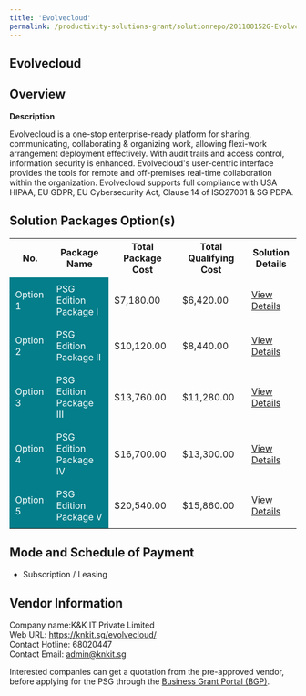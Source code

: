 ```yaml
---
title: 'Evolvecloud'
permalink: /productivity-solutions-grant/solutionrepo/201100152G-Evolvcloud-G
---
```


## Evolvecloud

## Overview

**Description**

Evolvecloud is a one-stop enterprise-ready platform for sharing, communicating, collaborating & organizing work, allowing flexi-work arrangement deployment effectively. With audit trails and access control, information security is enhanced. Evolvecloud's user-centric interface provides the tools for remote and off-premises real-time collaboration within the organization. Evolvecloud supports full compliance with USA HIPAA, EU GDPR, EU Cybersecurity Act, Clause 14 of ISO27001 & SG PDPA.

## Solution Packages Option(s)

<table>
<tr>
<th><b>No.</b></th>
<th><b>Package Name</b></th>
<th><b>Total Package Cost</b></th>
<th><b>Total Qualifying Cost</b></th>
<th><b>Solution Details</b></th>
</tr>
<tr>
<td style='padding: 10px; background-color: #037E8A; color: #FFFFFF;'>Option 1</td>
<td style='padding: 10px; background-color: #037E8A; color: #FFFFFF;'>PSG Edition Package I</td>
<td style='padding: 10px;'>$7,180.00</td>
<td style='padding: 10px;'>$6,420.00</td>
<td style='padding: 10px;'><a href='/images/psg/KK_Desensitised_Annex_3_Part_1.pdf' target='_blank'>View Details</a></td>
</tr>
<tr>
<td style='padding: 10px; background-color: #037E8A; color: #FFFFFF;'>Option 2</td>
<td style='padding: 10px; background-color: #037E8A; color: #FFFFFF;'>PSG Edition Package II</td>
<td style='padding: 10px;'>$10,120.00</td>
<td style='padding: 10px;'>$8,440.00</td>
<td style='padding: 10px;'><a href='/images/psg/KK_Desensitised_Annex_3_Part_2.pdf' target='_blank'>View Details</a></td>
</tr>
<tr>
<td style='padding: 10px; background-color: #037E8A; color: #FFFFFF;'>Option 3</td>
<td style='padding: 10px; background-color: #037E8A; color: #FFFFFF;'>PSG Edition Package III</td>
<td style='padding: 10px;'>$13,760.00</td>
<td style='padding: 10px;'>$11,280.00</td>
<td style='padding: 10px;'><a href='/images/psg/KK_Desensitised_Annex_3_Part_3.pdf' target='_blank'>View Details</a></td>
</tr>
<tr>
<td style='padding: 10px; background-color: #037E8A; color: #FFFFFF;'>Option 4</td>
<td style='padding: 10px; background-color: #037E8A; color: #FFFFFF;'>PSG Edition Package IV</td>
<td style='padding: 10px;'>$16,700.00</td>
<td style='padding: 10px;'>$13,300.00</td>
<td style='padding: 10px;'><a href='/images/psg/KK_Desensitised_Annex_3_Part_4.pdf' target='_blank'>View Details</a></td>
</tr>
<tr>
<td style='padding: 10px; background-color: #037E8A; color: #FFFFFF;'>Option 5</td>
<td style='padding: 10px; background-color: #037E8A; color: #FFFFFF;'>PSG Edition Package V</td>
<td style='padding: 10px;'>$20,540.00</td>
<td style='padding: 10px;'>$15,860.00</td>
<td style='padding: 10px;'><a href='/images/psg/KK_Desensitised_Annex_3_Part_5.pdf' target='_blank'>View Details</a></td>
</tr>
</table>

## Mode and Schedule of Payment

 - Subscription / Leasing

## Vendor Information

 Company name:K&K IT Private Limited<br>Web URL: https://knkit.sg/evolvecloud/ <br>Contact Hotline: 68020447 <br>Contact Email: admin@knkit.sg 

Interested companies can get a quotation from the pre-approved vendor, before applying for the PSG through the <a href='https://www.businessgrants.gov.sg/' target='_blank' rel='noopener'>Business Grant Portal (BGP)</a>.

<script src="/jquery/resize-tables.js"></script>

